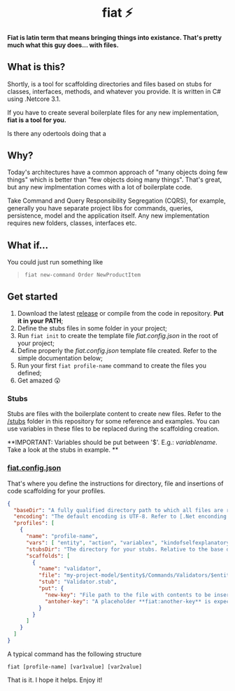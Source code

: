 # <h1 align="center">fiat ⚡</h1>
#### Fiat is latin term that means bringing things into existance. That's pretty much what this guy does... with files.

## What is this?

Shortly, is a tool for scaffolding directories and files based on stubs for classes, interfaces, methods, and whatever you provide. It is written in C# using .Netcore 3.1.

If you have to create several boilerplate files for any new implementation, **fiat is a tool for you.**

Is there any odertools doing that a

## Why?

Today's architectures have a common approach of "many objects doing few things" which is better than "few objects doing many things". That's great, but any new implmentation comes with a lot of boilerplate code. 

Take Command and Query Responsibility Segregation (CQRS), for example, generally you have separate project libs for commands, queries, persistence, model and the application itself. Any new implementation requires new folders, classes, interfaces etc.

## What if...

You could just run something like

> `fiat new-command Order NewProductItem` 

## Get started

1. Download the latest [release](https://github.com/diegosiao/fiat/releases/tag/v0.0.1-beta) or compile from the code in repository. **Put it in your PATH**;
2. Define the stubs files in some folder in your project;
3. Run `fiat init` to create the template file *fiat.config.json* in the root of your project;
4. Define properly the *fiat.config.json* template file created. Refer to the simple documentation below;
5. Run your first `fiat profile-name` command to create the files you defined;
6. Get amazed 😲

### Stubs

Stubs are files with the boilerplate content to create new files. Refer to the [/stubs](https://github.com/diegosiao/fiat/tree/master/stubs) folder in this repository for some reference and examples. You can use variables in these files to be replaced during the scaffolding creation.

**IMPORTANT: Variables should be put between '$'. E.g.: $variablename$. Take a look at the stubs in example. **

### [fiat.config.json](https://github.com/diegosiao/fiat/blob/master/fiat.config.json)

That's where you define the instructions for directory, file and insertions of code scaffolding for your profiles.
```json
{
  "baseDir": "A fully qualified directory path to which all files are relative to",
  "encoding": "The default encoding is UTF-8. Refer to [.Net enconding names](https://docs.microsoft.com/en-us/dotnet/api/system.text.encoding?view=net-5.0#list-of-encodings) if you need to change that. ",
  "profiles": [
    {
      "name": "profile-name",
      "vars": [ "entity", "action", "variablex", "kindofselfexplanatory" ],
      "stubsDir": "The directory for your stubs. Relative to the base directory defined or a fully qualified path. E.g. stubs/commands",
      "scaffolds": [
        {
          "name": "validator",
          "file": "my-project-model/$entity$/Commands/Validators/$entity$$action$Validator.cs",
          "stub": "Validator.stub",
          "put": { 
            "new-key": "File path to the file with contents to be inserted. A placeholder **fiat:new-key** is expected in the target file/stub.",
            "antoher-key": "A placeholder **fiat:another-key** is expected in the target file/stub."
          }
        }
      ]
    }
  ]
}
```

A typical command has the following structure

`fiat [profile-name] [var1value] [var2value]`

That is it. I hope it helps. Enjoy it!
